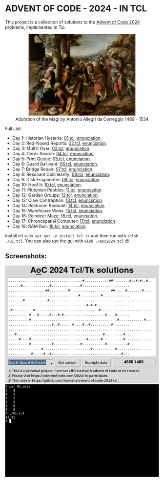 ADVENT OF CODE - 2024 - IN TCL
==============================

This project is a collection of solutions to the [Advent of Code 2024](https://adventofcode.com/2024)
problems, implemented in Tcl.

<p align="center">
 <img src="painting.jpg" width="350" title="advent_painting">
 <br/>
 Adoration of the Magi by Antonio Allegri da Correggio 1489 - 1534
</p>

Full List:

- Day 1: Historian Hysteria: [01.tcl](./01.tcl), [enunciation](https://adventofcode.com/2024/day/1). 
- Day 2: Red-Nosed Reports: [02.tcl](./02.tcl), [enunciation](https://adventofcode.com/2024/day/2).
- Day 3: Mull It Over: [03.tcl](./03.tcl), [enunciation](https://adventofcode.com/2024/day/3).
- Day 4: Ceres Search: [04.tcl](./04.tcl), [enunciation](https://adventofcode.com/2024/day/4).
- Day 5: Print Queue: [05.tcl](./05.tcl), [enunciation](https://adventofcode.com/2024/day/5).
- Day 6: Guard Gallivant: [06.tcl](./06.tcl), [enunciation](https://adventofcode.com/2024/day/6).
- Day 7: Bridge Repair: [07.tcl](./07.tcl), [enunciation](https://adventofcode.com/2024/day/7).
- Day 8: Resonant Collinearity: [08.tcl](./08.tcl), [enunciation](https://adventofcode.com/2024/day/8).
- Day 9: Disk Fragmenter: [09.tcl](./09.tcl), [enunciation](https://adventofcode.com/2024/day/9).
- Day 10: Hoof It: [10.tcl](./10.tcl), [enunciation](https://adventofcode.com/2024/day/10).
- Day 11: Plutonian Pebbles: [11.tcl](./11.tcl), [enunciation](https://adventofcode.com/2024/day/11).
- Day 12: Garden Groups: [12.tcl](./12.tcl), [enunciation](https://adventofcode.com/2024/day/12).
- Day 13: Claw Contraption: [13.tcl](./13.tcl), [enunciation](https://adventofcode.com/2024/day/13).
- Day 14: Restroom Redoubt: [14.tcl](./14.tcl), [enunciation](https://adventofcode.com/2024/day/14).
- Day 15: Warehouse Woes: [15.tcl](./15.tcl), [enunciation](https://adventofcode.com/2024/day/15).
- Day 16: Reindeer Maze: [16.tcl](./16.tcl), [enunciation](https://adventofcode.com/2024/day/16).
- Day 17: Chronospatial Computer: [17.tcl](./17.tcl), [enunciation](https://adventofcode.com/2024/day/17).
- Day 18: RAM Run: [18.tcl](./18.tcl), [enunciation](https://adventofcode.com/2024/day/18).

Install tcl `sudo apt-get -y install tcl tk` and then run with `tclsh ./01.tcl`. You
can also run the [gui](./aoc2024.tcl) with `wish ./aoc2024.tcl` 😉.

## Screenshots:

<img src="gui.png" title="advent_gui">
<img src="cli.png" title="advent_cli">

